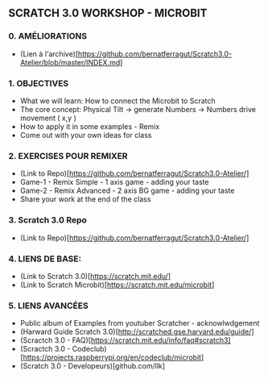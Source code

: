 ## SCRATCH 3.0 WORKSHOP - MICROBIT 

### 0. AMÉLIORATIONS
* (Lien à l'archive)[https://github.com/bernatferragut/Scratch3.0-Atelier/blob/master/INDEX.md]

### 1. OBJECTIVES
* What we will learn: How to connect the Microbit to Scratch
* The core concept: Physical Tilt -> generate Numbers -> Numbers drive movement ( x,y )
* How to apply it in some examples - Remix
* Come out with your own ideas for class

### 2. EXERCISES POUR REMIXER
* (Link to Repo)[https://github.com/bernatferragut/Scratch3.0-Atelier/]
* Game-1 - Remix Simple - 1 axis game - adding your taste
* Game-2 - Remix Advanced - 2 axis BG game - adding your taste
* Share your work at the end of the class

### 3. Scratch 3.0 Repo
* (Link to Repo)[https://github.com/bernatferragut/Scratch3.0-Atelier/]

### 4. LIENS DE BASE:
* (Link to Scratch 3.0)[https://scratch.mit.edu/]
* (Link to Scratch Microbit)[https://scratch.mit.edu/microbit]

### 5. LIENS AVANCÉES
* Public album of Examples from youtuber Scratcher - acknowlwdgement
* (Harward Guide Scratch 3.0)[http://scratched.gse.harvard.edu/guide/]
* (Scractch 3.0 - FAQ)[https://scratch.mit.edu/info/faq#scratch3]
* (Scractch 3.0 - Codeclub)[https://projects.raspberrypi.org/en/codeclub/microbit]
* (Scratch 3.0 - Developeurs)[github.com/llk]
